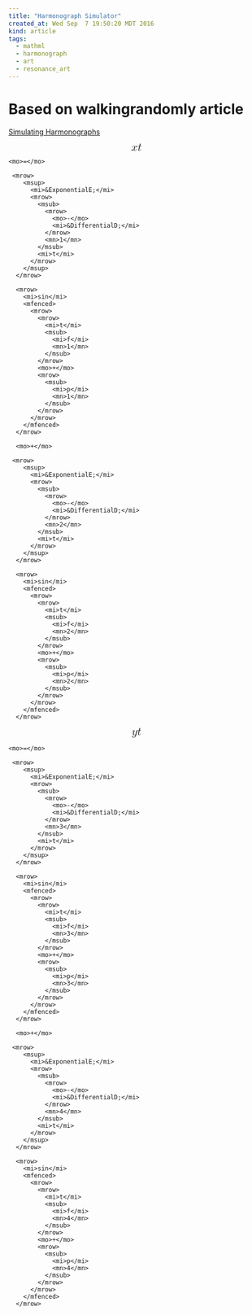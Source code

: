 ```yaml
---
title: "Harmonograph Simulator"
created_at: Wed Sep  7 19:50:20 MDT 2016
kind: article
tags:
  - mathml
  - harmonograph
  - art
  - resonance_art
---
```


# Based on walkingrandomly article


<a href="http://www.walkingrandomly.com/?p=151" target="_blank">Simulating Harmonographs</a>

<math xmlns='http://www.w3.org/1998/Math/MathML' display='block'>
  <mstyle mathsize="1.6em">
    <mrow>
      <mi>x</mi>
      <mfenced>
        <mi>t</mi>
      </mfenced>
    </mrow>

    <mo>=</mo>

     <mrow>
        <msup>
          <mi>&ExponentialE;</mi>
          <mrow>
            <msub>
              <mrow>
                <mo>-</mo>
                <mi>&DifferentialD;</mi>
              </mrow>
              <mn>1</mn>
            </msub>
            <mi>t</mi>
          </mrow>
        </msup>
      </mrow>

      <mrow>
        <mi>sin</mi>
        <mfenced>
          <mrow>
            <mrow>
              <mi>t</mi>
              <msub>
                <mi>f</mi>
                <mn>1</mn>
              </msub>
            </mrow>
            <mo>+</mo>
            <mrow>
              <msub>
                <mi>p</mi>
                <mn>1</mn>
              </msub>
            </mrow>
          </mrow>
        </mfenced>
      </mrow>

      <mo>+</mo>

     <mrow>
        <msup>
          <mi>&ExponentialE;</mi>
          <mrow>
            <msub>
              <mrow>
                <mo>-</mo>
                <mi>&DifferentialD;</mi>
              </mrow>
              <mn>2</mn>
            </msub>
            <mi>t</mi>
          </mrow>
        </msup>
      </mrow>

      <mrow>
        <mi>sin</mi>
        <mfenced>
          <mrow>
            <mrow>
              <mi>t</mi>
              <msub>
                <mi>f</mi>
                <mn>2</mn>
              </msub>
            </mrow>
            <mo>+</mo>
            <mrow>
              <msub>
                <mi>p</mi>
                <mn>2</mn>
              </msub>
            </mrow>
          </mrow>
        </mfenced>
      </mrow>
  </mstyle>
</math>

<math xmlns='http://www.w3.org/1998/Math/MathML' display='block'>
  <mstyle mathsize="1.6em">
    <mrow>
      <mi>y</mi>
      <mfenced>
        <mi>t</mi>
      </mfenced>
    </mrow>

    <mo>=</mo>

     <mrow>
        <msup>
          <mi>&ExponentialE;</mi>
          <mrow>
            <msub>
              <mrow>
                <mo>-</mo>
                <mi>&DifferentialD;</mi>
              </mrow>
              <mn>3</mn>
            </msub>
            <mi>t</mi>
          </mrow>
        </msup>
      </mrow>

      <mrow>
        <mi>sin</mi>
        <mfenced>
          <mrow>
            <mrow>
              <mi>t</mi>
              <msub>
                <mi>f</mi>
                <mn>3</mn>
              </msub>
            </mrow>
            <mo>+</mo>
            <mrow>
              <msub>
                <mi>p</mi>
                <mn>3</mn>
              </msub>
            </mrow>
          </mrow>
        </mfenced>
      </mrow>

      <mo>+</mo>

     <mrow>
        <msup>
          <mi>&ExponentialE;</mi>
          <mrow>
            <msub>
              <mrow>
                <mo>-</mo>
                <mi>&DifferentialD;</mi>
              </mrow>
              <mn>4</mn>
            </msub>
            <mi>t</mi>
          </mrow>
        </msup>
      </mrow>

      <mrow>
        <mi>sin</mi>
        <mfenced>
          <mrow>
            <mrow>
              <mi>t</mi>
              <msub>
                <mi>f</mi>
                <mn>4</mn>
              </msub>
            </mrow>
            <mo>+</mo>
            <mrow>
              <msub>
                <mi>p</mi>
                <mn>4</mn>
              </msub>
            </mrow>
          </mrow>
        </mfenced>
      </mrow>
  </mstyle>
</math>

<!--
html boilerplate
<a href="" target="_blank"></a>
<a name=""></a>
<img src="" width="400px">
<ul>
  <li></li>
</ul>
<pre>
</pre>
<pre><code>
</code></pre>
<math xmlns='http://www.w3.org/1998/Math/MathML' display='block'>
</math>
-->
